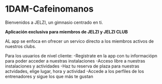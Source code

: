 # 1DAM-Cafeinomanos
Bienvenidos a JELZI, un gimnasio centrado en ti. 

 **Aplicación exclusiva para miembros de JELZI y JELZI CLUB**

AL app se enfoca en ofrecer un servico directo a los miembros activos de nuestros clubs. 

Para los usuarios de nivel cliente:
-Registrate en la app con tu informaciópn para poder acceder a nuestras instalaciones
-Acceso libre a nuestras instalaciones y actividades
-Haz tu reserva de plaza para nuestras actvidades, elige lugar, hora y actividad
-Accede a los perfiles de los entrenadores y sigue los que más te gustan




